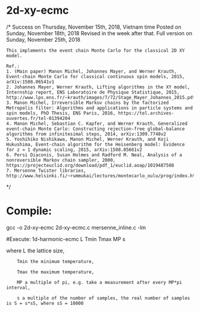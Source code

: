 # 2d-xy-ecmc
/*  Success on Thursday, November 15th, 2018, Vietnam time
    Posted on Sunday, November 18th, 2018
    Revised in the week after that.
    Full version on Sunday, November 25th, 2018
    
    This implements the event chain Monte Carlo for the classical 2D XY model.

    Ref.:
    1. (Main paper) Manon Michel, Johannes Mayer, and Werner Krauth, Event-chain Monte Carlo for classical continuous spin models, 2015, arXiv:1508.06541v1
    2. Johannes Mayer, Werner Krauth, Lifting algorithms in the XY model, Internship report, ENS Laboratoire de Physique Statistique, 2015, http://www.lps.ens.fr/~krauth/images/7/72/Stage_Mayer_Johannes_2015.pdf
    3. Manon Michel, Irreversible Markov chains by the factorized Metropolis filter: Algorithms and applications in particle systems and spin models, PhD Thesis, ENS Paris, 2016, https://tel.archives-ouvertes.fr/tel-01394204
    4. Manon Michel, Sebastian C. Kapfer, and Werner Krauth, Generalized event-chain Monte Carlo: Constructing rejection-free global-balance algorithms from infinitesimal steps, 2014, arXiv:1309.7748v2
    5. Yoshihiko Nishikawa, Manon Michel, Werner Krauth, and Koji Hukushima, Event-chain algorithm for the Heisenberg model: Evidence for z ≃ 1 dynamic scaling, 2015, arXiv:1508.05661v2 
    6. Persi Diaconis, Susan Holmes and Radford M. Neal, Analysis of a nonreversible Markov chain sampler, 2000, https://projecteuclid.org/download/pdf_1/euclid.aoap/1019487508
    7. Mersenne Twister libraries, http://www.helsinki.fi/~rummukai/lectures/montecarlo_oulu/prog/index.html

*/

# Compile: 
gcc -o 2d-xy-ecmc 2d-xy-ecmc.c mersenne_inline.c -lm 

#Execute: 
1d-harmonic-ecmc L Tmin Tmax MP s

where   L the lattice size,

        Tmin the minimum temperature,
        
        Tmax the maximum temperature,
        
        MP a multiple of pi, e.g. take a measurement after every MP*pi interval,
        
        s a multiple of the number of samples, the real number of samples is S = s*sS, where sS = 10000
